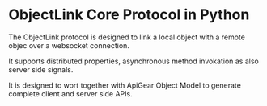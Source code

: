 # ObjectLink Core Protocol in Python

The ObjectLink protocol is designed to link a local object with a remote objec over a websocket connection.

It supports distributed properties, asynchronous method invokation as also server side signals.

It is designed to wort together with ApiGear Object Model to generate complete client and server side APIs.



